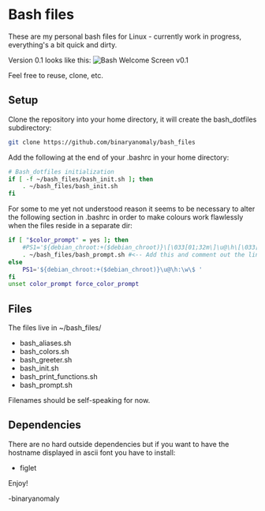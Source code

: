 # Bash files

These are my personal bash files for Linux - currently work in progress, everything's a bit quick and dirty.

Version 0.1 looks like this: ![Bash Welcome Screen v0.1](http://i.imgur.com/3b38gsW.png "Bash Welcome Screen v0.1")


Feel free to reuse, clone, etc.


## Setup

Clone the repository into your home directory, it will create the bash_dotfiles subdirectory:

```bash
git clone https://github.com/binaryanomaly/bash_files
```

Add the following at the end of your .bashrc in your home directory:

```bash
# Bash_dotfiles initialization
if [ -f ~/bash_files/bash_init.sh ]; then
    . ~/bash_files/bash_init.sh
fi
```

For some to me yet not understood reason it seems to be necessary to alter the following section in .bashrc in order to make colours work flawlessly when the files reside in a separate dir:

```bash
if [ "$color_prompt" = yes ]; then
    #PS1='${debian_chroot:+($debian_chroot)}\[\033[01;32m\]\u@\h\[\033[00m\]:\[\033[01;34m\]\w\[\033[00m\]\$ '
    . ~/bash_files/bash_prompt.sh #<-- Add this and comment out the line before with the prompt
else
    PS1='${debian_chroot:+($debian_chroot)}\u@\h:\w\$ '
fi
unset color_prompt force_color_prompt

```



## Files

The files live in ~/bash_files/

 - bash_aliases.sh
 - bash_colors.sh
 - bash_greeter.sh
 - bash_init.sh
 - bash_print_functions.sh
 - bash_prompt.sh
 
Filenames should be self-speaking for now.




## Dependencies

There are no hard outside dependencies but if you want to have the hostname displayed in ascii font you have to install:

- figlet




Enjoy!

-binaryanomaly